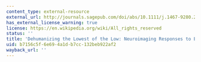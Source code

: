 ```yaml
---
content_type: external-resource
external_url: http://journals.sagepub.com/doi/abs/10.1111/j.1467-9280.2006.01793.x
has_external_license_warning: true
license: https://en.wikipedia.org/wiki/All_rights_reserved
status: ''
title: 'Dehumanizing the Lowest of the Low: Neuroimaging Responses to Extreme Out-Groups'
uid: b7156c5f-6e69-4a1d-b7cc-132beb922af2
wayback_url: ''
---
```


